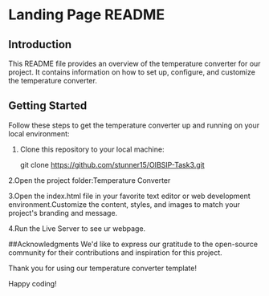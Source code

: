 # Landing Page README

## Introduction

This README file provides an overview of the temperature converter for our project. It contains information on how to set up, configure, and customize the temperature converter.

## Getting Started

Follow these steps to get the temperature converter up and running on your local environment:

1. Clone this repository to your local machine:

   git clone https://github.com/stunner15/OIBSIP-Task3.git
   
2.Open the project folder:Temperature Converter

3.Open the index.html file in your favorite text editor or web development environment.Customize the content, styles, and images to match your project's branding and message.

4.Run the Live Server to see ur webpage.

##Acknowledgments
We'd like to express our gratitude to the open-source community for their contributions and inspiration for this project.

Thank you for using our temperature converter template!

Happy coding!
